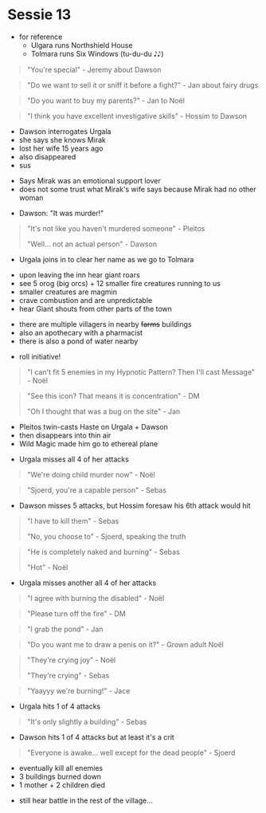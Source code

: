# Sessie 13

- for reference
    - Ulgara runs Northshield House
    - Tolmara runs Six Windows (tu-du-du 𝅘𝅥𝅮𝅘𝅥𝅮)

> "You're special" - Jeremy about Dawson

> "Do we want to sell it or sniff it before a fight?" - Jan about fairy drugs

> "Do you want to buy my parents?" - Jan to Noël

> "I think you have excellent investigative skills" - Hossim to Dawson

- Dawson interrogates Urgala
- she says she knows Mirak
- lost her wife 15 years ago
- also disappeared
- sus

+ Says Mirak was an emotional support lover
+ does not some trust what Mirak's wife says because Mirak had no other woman

- Dawson: "It was murder!"

> "It's not like you haven't murdered someone" - Pleitos
>
> "Well... not an actual person" - Dawson

- Urgala joins in to clear her name as we go to Tolmara

+ upon leaving the inn hear giant roars
+ see 5 orog (big orcs) + 12 smaller fire creatures running to us
+ smaller creatures are magmin
+ crave combustion and are unpredictable
+ hear Giant shouts from other parts of the town

- there are multiple villagers in nearby ~~farms~~ buildings
- also an apothecary with a pharmacist
- there is also a pond of water nearby

+ roll initiative!

> "I can't fit 5 enemies in my Hypnotic Pattern? Then I'll cast Message" - Noël

> "See this icon? That means it is concentration" - DM
>
> "Oh I thought that was a bug on the site" - Jan

- Pleitos twin-casts Haste on Urgala + Dawson
- then disappears into thin air
- Wild Magic made him go to ethereal plane

+ Urgala misses all 4 of her attacks

> "We're doing child murder now" - Noël

> "Sjoerd, you're a capable person" - Sebas

- Dawson misses 5 attacks, but Hossim foresaw his 6th attack would hit

> "I have to kill them" - Sebas
>
> "No, you choose to" - Sjoerd, speaking the truth

> "He is completely naked and burning" - Sebas
>
> "Hot" - Noël

- Urgala misses another all 4 of her attacks

> "I agree with burning the disabled" - Noël

> "Please turn off the fire" - DM

> "I grab the pond" - Jan

> "Do you want me to draw a penis on it?" - Grown adult Noël

> "They're crying joy" - Noël
>
> "They're crying" - Sebas

> "Yaayyy we're burning!" - Jace

- Urgala hits 1 of 4 attacks

> "It's only slightly a building" - Sebas

- Dawson hits 1 of 4 attacks but at least it's a crit

> "Everyone is awake... well except for the dead people" - Sjoerd

- eventually kill all enemies
- 3 buildings burned down
- 1 mother + 2 children died

+ still hear battle in the rest of the village...
